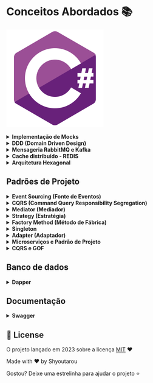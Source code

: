 # Conceitos Abordados :books:

<!--Banner session-->
![csharp](./assets/csharp.svg "C#")

<details>
    <summary><strong>Implementação de Mocks</strong></summary>
    <br />


A implementação de mocks é uma prática comum no desenvolvimento de testes unitários, onde objetos simulados são utilizados para substituir dependências reais e controlar o comportamento esperado durante os testes. Vou descrever o processo geral de implementação de mocks e em seguida fazer uma comparação entre as ferramentas NSubstitute e Mockito.

Implementação de Mocks:

Escolha uma ferramenta de mocking: Existem várias bibliotecas disponíveis para implementação de mocks em diferentes linguagens de programação, como NSubstitute, Mockito, Moq, entre outras. Você precisa escolher uma biblioteca que seja compatível com a linguagem de programação que você está utilizando.

Configure a dependência a ser substituída: Identifique a dependência que será substituída pelo mock. Isso pode ser uma classe, uma interface ou um objeto que você deseja simular durante o teste.

Crie o mock: Utilize a biblioteca de mocking para criar o mock da dependência. Isso geralmente envolve criar um objeto simulado que implementa a mesma interface ou classe da dependência real.

Defina o comportamento do mock: Configure o comportamento esperado do mock. Por exemplo, você pode definir quais métodos devem ser chamados, quais valores devem ser retornados ou quais exceções devem ser lançadas em determinadas situações.

Utilize o mock nos testes: Substitua a dependência real pelo mock nos testes. Assim, você terá controle total sobre o comportamento do objeto simulado e poderá verificar se as interações esperadas ocorreram corretamente durante o teste.

NSubstitute vs. Mockito:

Aqui estão algumas características, prós e contras das bibliotecas NSubstitute e Mockito:

NSubstitute:

Características:
- Sintaxe fluente e fácil de usar.
- Suporta substituição de interfaces e classes concretas.
- Permite configurar o comportamento dos mocks de forma simples e clara.
- Fornece recursos adicionais, como verificações de argumentos e substitutos parciais.
Prós:
- Sintaxe clara e legível, o que torna os testes mais expressivos.
- Fácil integração com a maioria das estruturas de teste.
- Suporta a criação de mocks tanto para interfaces quanto para classes concretas.
- Boa documentação e comunidade ativa.
Contras:
- Algumas funcionalidades avançadas podem não estar disponíveis.
- Pode ser necessário escrever mais código em casos complexos de configuração de mocks.

Mockito:

Características:
- Biblioteca popular para mock em Java.
- Suporta substituição de interfaces e classes concretas.
- Possui uma sintaxe clara e concisa.
Prós:
- Sintaxe simples e intuitiva.
- Amplamente adotado e com uma comunidade ativa.
- Oferece recursos avançados, como verificação de chamadas, captura de argumentos e comportamento condicional.
Contras:
- Foco principal na linguagem Java, embora haja suporte para outras linguagens por meio de portes ou bibliotecas relacionadas.
- Pode haver uma curva de aprendizado inicial para dominar todos os recursos.

Ambas as ferramentas, NSubstitute e Mockito, são amplamente utilizadas e oferecem recursos eficientes para a implementação de mocks. A escolha entre elas dependerá principalmente da linguagem de programação que você está utilizando e das preferências pessoais. É recomendado experimentar as bibliotecas e verificar qual delas melhor atende às suas necessidades em termos de facilidade de uso, funcionalidades disponíveis e integração com seu ambiente de teste.

</details>



<details>
    <summary><strong>DDD (Domain Driven Design)</strong></summary>
    <br />


Domain-Driven Design (DDD) é uma abordagem de design de software que se concentra na modelagem do domínio do problema em questão. O objetivo principal do DDD é desenvolver sistemas que reflitam de forma precisa e eficaz as regras e conceitos do negócio, tornando o código mais legível, compreensível e escalável.

No DDD, o "domínio" refere-se à área de conhecimento específica que o software está tentando resolver. Pode ser qualquer coisa, desde uma aplicação bancária até um sistema de gerenciamento de pedidos online. O DDD coloca o domínio no centro do design do software, buscando compreender profundamente os requisitos, processos e regras do domínio.

Aqui estão alguns conceitos-chave do DDD:

1.	Modelagem do domínio: No DDD, o domínio é modelado através de entidades, agregados, serviços, eventos e valores de objetos. A ideia é criar um modelo rico e expressivo que reflita as complexidades e interações do domínio. A modelagem do domínio é uma atividade colaborativa que envolve especialistas no negócio e desenvolvedores.

2.	Bounded Contexts (Contextos Delimitados): Um Bounded Context é um limite lógico em torno de um modelo de domínio específico. É uma forma de dividir um sistema em partes menores e mais gerenciáveis, cada uma com seu próprio modelo de domínio e linguagem ubíqua (linguagem compartilhada por especialistas e desenvolvedores). Essa divisão ajuda a lidar com complexidades e a garantir que o modelo de domínio seja coerente dentro de cada contexto.

3.	Ubiquitous Language (Linguagem Ubíqua): A Linguagem Ubíqua é uma linguagem compartilhada entre os especialistas do domínio e os desenvolvedores. É uma linguagem que descreve conceitos e processos do negócio de forma precisa e comum a todas as partes envolvidas. O uso dessa linguagem comum ajuda a evitar ambiguidades e facilita a comunicação efetiva entre todos os envolvidos no projeto.

4.	Aggregates (Agregados): Agregados são grupos de objetos relacionados que são tratados como uma única unidade. Eles definem limites claros para a consistência e a transação no modelo de domínio. Os agregados encapsulam regras de negócio e controlam o acesso aos objetos internos. Eles são responsáveis por garantir a integridade dos dados e manter a consistência no contexto delimitado.

O DDD oferece uma abordagem mais estruturada e orientada ao negócio para o desenvolvimento de software, permitindo que os desenvolvedores compreendam melhor o problema em questão e criem soluções


</details>



<details>
    <summary><strong>Mensageria RabbitMQ e Kafka</strong></summary>
    <br />

Uma arquitetura de mensageria envolve a troca de mensagens assíncronas entre diferentes componentes de um sistema distribuído. Esses componentes podem ser aplicativos, serviços, microsserviços ou outros elementos que precisam se comunicar de forma eficiente e confiável. Vou explicar o funcionamento geral dessa arquitetura.

1.	Produtores de mensagens: Os produtores de mensagens são os componentes responsáveis por enviar as mensagens para a plataforma de mensageria. Eles podem ser aplicativos, serviços ou sistemas que geram dados ou eventos que precisam ser transmitidos para outros componentes. Os produtores enviam as mensagens para um "broker" (intermediário), que é a peça central da arquitetura de mensageria.

2.	Broker de mensagens: O broker é o componente central responsável por receber as mensagens dos produtores e roteá-las para os destinatários apropriados. Ele atua como um intermediário entre os produtores e os consumidores, garantindo que as mensagens sejam encaminhadas corretamente. O broker armazena temporariamente as mensagens em filas ou tópicos, dependendo do modelo de mensageria utilizado.

3.	Modelo de mensageria: Existem dois modelos comuns de mensageria: o modelo de filas e o modelo de publicação/assinatura.

4.	Modelo de filas: Nesse modelo, as mensagens são enviadas para filas específicas no broker e os consumidores se conectam a essas filas para receber as mensagens. Cada mensagem é processada por apenas um consumidor. O broker garante que as mensagens sejam entregues na ordem em que foram recebidas.
5.	Modelo de publicação/assinatura: Nesse modelo, as mensagens são publicadas em tópicos e os consumidores se inscrevem nos tópicos para receber as mensagens. Dessa forma, várias instâncias de consumidores podem receber e processar as mensagens simultaneamente. O broker garante que todas as instâncias inscritas em um tópico recebam a mensagem.
6.	Consumidores de mensagens: Os consumidores são os componentes que recebem e processam as mensagens enviadas pelos produtores. Eles podem ser aplicativos, serviços ou outros sistemas que dependem das informações contidas nas mensagens para realizar algum tipo de processamento. Os consumidores se conectam ao broker e podem consumir as mensagens em tempo real ou em intervalos regulares, dependendo da necessidade do sistema.

7.	Garantia de entrega: Em muitos sistemas de mensageria, a plataforma oferece garantias de entrega das mensagens. Isso significa que o broker garante que as mensagens sejam entregues aos consumidores, mesmo em situações de falha ou interrupção temporária. Essa garantia pode ser obtida por meio de confirmações de entrega explícitas ou outros mecanismos de rastreamento.

Uma arquitetura de mensageria é escalável e flexível, permitindo que os diferentes componentes de um sistema se comuniquem de maneira assíncrona e desacoplada. Isso ajuda a garantir uma melhor escalabilidade, resiliência e tolerância a falhas no sistema como um todo. Além disso, a mensageria é útil para lidar com picos de carga, permitindo que os produtores e consumidores ajustem o ritmo de envio e processamento de mensagens conforme necessário.

As plataformas de mensageria, como RabbitMQ e Kafka, fornecem recursos adicionais, como roteamento flexível, filas de mensagens duráveis, persistência, replicação e particionamento, que tornam a arquitetura de mensageria ainda mais poderosa e adaptável a diferentes cenários de uso.


</details>


<details>
    <summary><strong>Cache distribuído - REDIS</strong></summary>
    <br />

O cache distribuído é uma técnica utilizada para melhorar o desempenho de um sistema distribuído, armazenando em memória dados frequentemente acessados, de forma a reduzir a latência e minimizar a carga em recursos como bancos de dados ou serviços externos. Um exemplo popular de cache distribuído é o Redis.

O Redis é um banco de dados em memória de código aberto que é amplamente utilizado como uma solução de cache distribuído devido à sua velocidade, capacidade de armazenamento em memória e recursos avançados. Aqui estão algumas características e benefícios do Redis como um cache distribuído:

1.	Armazenamento em memória: O Redis é conhecido por sua capacidade de armazenar dados em memória, o que permite um acesso muito rápido e eficiente aos dados em comparação com o armazenamento em disco. Isso é especialmente útil para dados que são acessados com frequência e exigem uma resposta rápida.

2.	Estruturas de dados avançadas: O Redis oferece várias estruturas de dados avançadas, como strings, hashes, listas, conjuntos e sorted sets, que podem ser usadas para armazenar e manipular dados de forma eficiente. Isso permite que o Redis seja utilizado não apenas como um cache simples de chave-valor, mas também para realizar operações mais complexas nos dados armazenados.

3.	Recursos de expiração e evicção: O Redis permite definir um tempo de expiração para os dados armazenados, após o qual eles são automaticamente removidos do cache. Além disso, o Redis também possui recursos de evicção para gerenciar o uso de memória quando o cache atinge um determinado limite. Esses recursos garantem que o cache seja eficiente em termos de uso de memória e mantenha apenas os dados mais relevantes.

4.	Escalabilidade e alta disponibilidade: O Redis pode ser configurado como um cluster distribuído para oferecer escalabilidade horizontal e alta disponibilidade. Ele permite a distribuição dos dados em vários nós, permitindo que o cache seja dimensionado para atender a um grande número de solicitações simultâneas e fornecer uma camada de tolerância a falhas.

5.	Integração com várias linguagens e frameworks: O Redis possui bibliotecas e drivers disponíveis para várias linguagens de programação, o que facilita a integração com diferentes sistemas e aplicativos. Além disso, muitos frameworks e ferramentas populares possuem suporte nativo ao Redis, tornando a utilização do cache distribuído mais fácil e conveniente.

O Redis é amplamente adotado em diferentes cenários, desde aplicações web em tempo real até sistemas de alta performance e escalabilidade. No entanto, é importante considerar que o cache distribuído com Redis pode adicionar uma camada adicional de complexidade ao sistema, e é necessário planejar adequadamente sua implementação e gerenciamento para obter os benefícios desejados.


</details>


<details>
    <summary><strong>Arquitetura Hexagonal</strong></summary>
    <br />

A Arquitetura Hexagonal, também conhecida como Arquitetura de Ports and Adapters (Portas e Adaptadores), é um padrão de arquitetura de software que busca separar o núcleo do domínio da aplicação das camadas externas, como interfaces de usuário, bancos de dados e serviços externos. Essa abordagem promove a independência e a testabilidade do núcleo da aplicação, além de facilitar a evolução e a manutenção do sistema como um todo.

A principal ideia por trás da Arquitetura Hexagonal é colocar o domínio da aplicação no centro do design e protegê-lo das complexidades e detalhes técnicos das camadas externas. Aqui estão os principais componentes e conceitos dessa arquitetura:

1.	Núcleo do Domínio: O núcleo do domínio é o cerne da aplicação, onde estão as regras de negócio e as entidades principais. Ele é independente de qualquer tecnologia específica e contém a lógica que define o comportamento da aplicação.

2.	Portas (Ports): As portas são interfaces que representam contratos entre o núcleo do domínio e as camadas externas. Elas definem os serviços ou funcionalidades que o núcleo do domínio precisa para se comunicar com o mundo externo. As portas são implementadas pelas camadas externas, como interfaces de usuário, serviços externos, adaptadores de banco de dados, etc.

3.	Adaptadores (Adapters): Os adaptadores são as implementações concretas das portas. Eles conectam o núcleo do domínio às camadas externas, permitindo que o sistema se comunique com recursos externos. Por exemplo, um adaptador pode ser responsável por implementar uma porta que realiza a persistência de dados em um banco de dados específico.

4.	Camadas Externas: As camadas externas são responsáveis por lidar com detalhes técnicos, como interfaces de usuário, persistência de dados, serviços externos, entre outros. Elas dependem do núcleo do domínio e se comunicam com ele por meio das portas.

A Arquitetura Hexagonal promove diversos benefícios, como:

- Desacoplamento: O núcleo do domínio não conhece as implementações específicas das camadas externas, o que resulta em um sistema altamente desacoplado. Isso permite que as camadas sejam substituídas ou modificadas sem afetar o núcleo do domínio.

- Testabilidade: O núcleo do domínio pode ser facilmente testado de forma isolada, pois não possui dependências diretas com as camadas externas. Isso facilita a criação de testes automatizados e aumenta a confiabilidade do sistema.

- Flexibilidade: A Arquitetura Hexagonal permite a evolução do sistema de forma mais fácil e modular. As mudanças nas camadas externas não afetam o núcleo do domínio, tornando o sistema mais flexível e adaptável a novos requisitos.

- Reutilização de Código: A separação clara entre o núcleo do domínio e as camadas externas permite reutilizar o código do domínio em diferentes contextos e interfaces, facilitando a manutenção e reduzindo a duplicação de código.

No entanto, a Arquitetura Hexagonal também pode aumentar a complexidade do sistema, especialmente em aplicações menores ou com requisitos mais simples. É importante avaliar as necessidades do projeto e o tamanho da equipe antes de adotar essa arquitetura, a fim de evitar excesso de complexidade desnecessária.


</details>

## Padrões de Projeto

<details>
    <summary><strong>Event Sourcing (Fonte de Eventos)</strong></summary>
    <br />

O Event Sourcing é um padrão que captura todos os eventos de mudança de estado em um sistema e os armazena como uma sequência de eventos. Esses eventos podem ser reproduzidos para reconstruir o estado atual do sistema a qualquer momento.

O padrão de projeto Event Sourcing (Fonte de Eventos) é uma abordagem em que o estado de um sistema é determinado por uma sequência de eventos que descrevem todas as alterações ocorridas nesse sistema ao longo do tempo. Em vez de armazenar apenas o estado atual, o Event Sourcing registra todos os eventos relevantes e os armazena em uma sequência imutável.

Aqui está um exemplo simples em C# para ilustrar como o Event Sourcing pode ser implementado:


```bash
// Definição do modelo de evento
public abstract class Event
{
    public DateTime Timestamp { get; } = DateTime.Now;
}

public class DepositoRealizadoEvent : Event
{
    public double Valor { get; }

    public DepositoRealizadoEvent(double valor)
    {
        Valor = valor;
    }
}

public class SaqueRealizadoEvent : Event
{
    public double Valor { get; }

    public SaqueRealizadoEvent(double valor)
    {
        Valor = valor;
    }
}

// Definição da classe ContaBancaria
public class ContaBancaria
{
    private readonly List<Event> eventos;
    private double saldo;

    public ContaBancaria()
    {
        eventos = new List<Event>();
        saldo = 0;
    }

    public void Deposito(double valor)
    {
        var evento = new DepositoRealizadoEvent(valor);
        eventos.Add(evento);
        saldo += valor;
    }

    public void Saque(double valor)
    {
        if (saldo >= valor)
        {
            var evento = new SaqueRealizadoEvent(valor);
            eventos.Add(evento);
            saldo -= valor;
        }
        else
        {
            throw new InvalidOperationException("Saldo insuficiente");
        }
    }

    public void ReverterUltimoEvento()
    {
        if (eventos.Count > 0)
        {
            var ultimoEvento = eventos[eventos.Count - 1];
            eventos.Remove(ultimoEvento);

            if (ultimoEvento is DepositoRealizadoEvent depositoEvent)
            {
                saldo -= depositoEvent.Valor;
            }
            else if (ultimoEvento is SaqueRealizadoEvent saqueEvent)
            {
                saldo += saqueEvent.Valor;
            }
        }
    }

    public override string ToString()
    {
        return $"Saldo: {saldo:C}";
    }
}

```

Nesta implementação, utilizamos classes para representar os eventos relevantes para a ContaBancaria, como DepositoRealizadoEvent e SaqueRealizadoEvent. Cada evento registra as informações necessárias para reconstruir o estado da conta.

A classe ContaBancaria mantém uma lista de eventos ocorridos, armazenados na ordem em que foram registrados. Os métodos Deposito e Saque adicionam os eventos correspondentes à lista e atualizam o saldo da conta. O método ReverterUltimoEvento desfaz o último evento registrado, atualizando o saldo de acordo.

Dessa forma, utilizando o padrão de Event Sourcing, é possível registrar todos os eventos ocorridos na conta bancária ao longo do tempo, permitindo a reconstrução do estado atual a partir dessa sequência de eventos.

Lembrando que essa é uma implementação simplificada do Event Sourcing, e em um cenário real seria necessário considerar aspectos como persistência dos eventos em uma fonte de armazenamento, reconstrução do estado

Conclusão: 

A implementação utilizando o padrão de Event Sourcing tornou a classe ContaBancaria mais longa e complexa em comparação com a implementação anterior. O Event Sourcing, como qualquer padrão de projeto, tem vantagens e desvantagens, e a escolha de usá-lo depende do contexto e dos requisitos do sistema.

A principal vantagem do Event Sourcing é a capacidade de reconstruir o estado atual de um objeto ou sistema a partir de uma sequência de eventos registrados. Isso permite rastrear todas as alterações ocorridas ao longo do tempo e obter uma visão histórica completa do objeto. Além disso, o Event Sourcing possibilita implementar recursos como desfazer/reverter eventos, auditoria e análise de dados históricos.

No entanto, o Event Sourcing também adiciona complexidade ao código. Ele introduz a necessidade de manter e gerenciar uma sequência de eventos, além de exigir uma lógica adicional para reconstruir o estado atual a partir desses eventos. Em alguns casos, essa complexidade pode ser desnecessária ou indesejada, especialmente quando os requisitos do sistema não exigem a capacidade de reconstrução de estados passados ou de desfazer eventos.

Portanto, é importante avaliar os requisitos do sistema, o contexto e as necessidades específicas antes de decidir se o padrão de Event Sourcing é apropriado. Em alguns casos, uma abordagem mais simples e direta, como a implementação original sem Event Sourcing, pode ser mais adequada e compreensível.

Na implementação específica do exemplo da classe ContaBancaria, o uso do padrão de Event Sourcing pode ser considerado desnecessário, pois os requisitos do sistema não parecem exigir a capacidade de reconstrução do estado passado ou de desfazer eventos. Portanto, para esse caso específico, uma abordagem mais simples e direta, como a implementação original sem o Event Sourcing, pode ser mais indicada.

No entanto, é importante lembrar que a adequação do padrão de Event Sourcing depende dos requisitos e das necessidades do sistema em questão. Em outros cenários, em que seja necessário manter um histórico completo de eventos ou permitir a reconstrução de estados anteriores, o Event Sourcing pode ser uma escolha valiosa.

Portanto, é sempre recomendado analisar cuidadosamente os requisitos do sistema, considerar as vantagens e desvantagens do padrão de Event Sourcing e avaliar se ele realmente trará benefícios significativos ao projeto em questão. A decisão final dependerá do contexto e das necessidades específicas do sistema.


</details>


<details>
    <summary><strong>CQRS (Command Query Responsibility Segregation)</strong></summary>
    <br />

O CQRS é um padrão que separa as operações de leitura (queries) das operações de gravação (commands) em um sistema. Ele divide o modelo de domínio em dois, otimizando as operações de leitura e gravação de forma independente.

O padrão de projeto CQRS (Command Query Responsibility Segregation) separa a lógica de gravação (comandos) da lógica de leitura (consultas) em um sistema. Ele reconhece que as operações de gravação e leitura têm necessidades e características diferentes, permitindo que sejam tratadas de forma independente.

Aqui está um exemplo simples em C# para demonstrar como o CQRS pode ser implementado:


```bash
// Definição dos comandos
public class DepositoCommand
{
    public int NumeroConta { get; set; }
    public double Valor { get; set; }
}

public class SaqueCommand
{
    public int NumeroConta { get; set; }
    public double Valor { get; set; }
}

// Definição dos handlers de comandos
public class ContaBancariaCommandHandler
{
    private readonly Dictionary<int, ContaBancaria> contas;

    public ContaBancariaCommandHandler()
    {
        contas = new Dictionary<int, ContaBancaria>();
    }

    public void Handle(DepositoCommand command)
    {
        if (!contas.ContainsKey(command.NumeroConta))
        {
            throw new InvalidOperationException("Conta não encontrada");
        }

        ContaBancaria conta = contas[command.NumeroConta];
        conta.Deposito(command.Valor);
    }

    public void Handle(SaqueCommand command)
    {
        if (!contas.ContainsKey(command.NumeroConta))
        {
            throw new InvalidOperationException("Conta não encontrada");
        }

        ContaBancaria conta = contas[command.NumeroConta];
        conta.Saque(command.Valor);
    }

    public void CriarConta(ContaBancaria conta)
    {
        contas[conta.Numero] = conta;
    }
}

// Definição dos queries
public class SaldoQuery
{
    public int NumeroConta { get; set; }
}

// Definição dos handlers de queries
public class ContaBancariaQueryHandler
{
    private readonly Dictionary<int, ContaBancaria> contas;

    public ContaBancariaQueryHandler()
    {
        contas = new Dictionary<int, ContaBancaria>();
    }

    public double Handle(SaldoQuery query)
    {
        if (!contas.ContainsKey(query.NumeroConta))
        {
            throw new InvalidOperationException("Conta não encontrada");
        }

        ContaBancaria conta = contas[query.NumeroConta];
        return conta.Saldo;
    }
}

// Uso do CQRS
public class Program
{
    public static void Main(string[] args)
    {
        var commandHandler = new ContaBancariaCommandHandler();
        var queryHandler = new ContaBancariaQueryHandler();

        // Criar uma nova conta
        var conta = new ContaBancaria(5447, "Milton Gonçalves");
        commandHandler.CriarConta(conta);

        // Realizar operações na conta
        commandHandler.Handle(new DepositoCommand { NumeroConta = conta.Numero, Valor = 200.0 });
        commandHandler.Handle(new SaqueCommand { NumeroConta = conta.Numero, Valor = 199.0 });

        // Obter saldo da conta
        double saldo = queryHandler.Handle(new SaldoQuery { NumeroConta = conta.Numero });

        Console.WriteLine($"Saldo da conta {conta.Numero}: {saldo:C}");
    }
}

```


Nessa implementação, utilizamos a classe ContaBancaria fornecida e renomeamos os handlers de comandos e queries para ContaBancariaCommandHandler e ContaBancariaQueryHandler, respectivamente.

As classes de comandos (DepositoCommand e SaqueCommand) representam as operações de gravação. Os handlers de comandos (ContaBancariaCommandHandler) são responsáveis por processar esses comandos e atualizar o saldo da conta correspondente.

No exemplo, primeiro criamos uma nova conta bancária com o número 5447 e o titular "Milton Gonçalves". Em seguida, utilizamos o ContaBancariaCommandHandler para realizar operações na conta, como depósitos e saques.

Para realizar uma consulta de saldo, utilizamos a classe SaldoQuery, que representa a operação de consulta. O ContaBancariaQueryHandler é responsável por processar essa consulta e retornar o saldo da conta correspondente.

Ao executar o código, as operações de depósito e saque são realizadas na conta bancária criada, e em seguida é feita uma consulta para obter o saldo atual da conta. O resultado é impresso no console.

Essa implementação utiliza o padrão CQRS para separar as operações de leitura e gravação, permitindo um melhor controle sobre cada tipo de operação e facilitando a evolução e manutenção do sistema ao longo do tempo.


Conclusão: 

Você está correto em apontar que a implementação utilizando o padrão CQRS tornou a classe ContaBancaria mais longa e complexa em comparação com a implementação original. O CQRS, como qualquer padrão de projeto, tem vantagens e desvantagens, e a escolha de usá-lo depende do contexto e dos requisitos do sistema.

A principal vantagem do padrão CQRS é a separação clara e explícita das operações de leitura e gravação. Isso permite otimizar cada tipo de operação de acordo com suas necessidades específicas. Por exemplo, a lógica de gravação pode ser otimizada para garantir a consistência e integridade dos dados, enquanto a lógica de leitura pode ser otimizada para melhorar o desempenho ao recuperar informações.

Além disso, o padrão CQRS facilita a evolução e manutenção do sistema ao longo do tempo. Como as operações de leitura e gravação são separadas, é possível modificar ou adicionar novas funcionalidades em uma área sem afetar a outra. Isso melhora a escalabilidade e a flexibilidade do sistema.

No entanto, é importante notar que a adoção do padrão CQRS não é recomendada para todos os sistemas. Em alguns casos, onde a complexidade não é alta ou os requisitos não exigem separação estrita das operações de leitura e gravação, pode ser mais adequado manter uma implementação mais simples e compreensível.

A escolha de usar ou não o padrão CQRS deve ser baseada em uma análise cuidadosa dos requisitos do sistema, complexidade do domínio e necessidades específicas. É essencial considerar se os benefícios trazidos pelo padrão CQRS superam a complexidade adicional que ele pode introduzir.

Em resumo, o padrão CQRS é útil em cenários complexos ou onde a separação de operações de leitura e gravação é crítica. Porém, em casos mais simples, pode ser preferível manter uma implementação mais simples e compreensível.



</details>


<details>
    <summary><strong>Mediator (Mediador)</strong></summary>
    <br />

O Mediator é um padrão que promove o baixo acoplamento entre componentes de um sistema. Ele define um objeto mediador que coordena as interações entre esses componentes, reduzindo a dependência direta entre eles.

O padrão de projeto Mediator é um padrão comportamental que promove a comunicação indireta entre objetos, reduzindo o acoplamento entre eles. O Mediator define um objeto mediador que coordena as interações entre outros objetos, conhecidos como colegas. Essa abordagem facilita a manutenção e extensão do sistema, uma vez que as interações ocorrem por meio de um único ponto de comunicação centralizado.

Aqui está uma implementação simplificada do padrão Mediator para a aplicação de ContaBancaria em C#:


```bash
// Definição do mediador
public interface IMediator
{
    void Enviar(string mensagem, ContaBancaria conta);
}

// Implementação do mediador
public class ContaMediator : IMediator
{
    public void Enviar(string mensagem, ContaBancaria conta)
    {
        if (mensagem == "Saldo")
        {
            double saldo = conta.ObterSaldo();
            Console.WriteLine($"Saldo da conta {conta.Numero}: {saldo:C}");
        }
        else if (mensagem == "Deposito")
        {
            conta.RealizarDeposito();
            Console.WriteLine($"Depósito realizado na conta {conta.Numero}");
        }
        else if (mensagem == "Saque")
        {
            conta.RealizarSaque();
            Console.WriteLine($"Saque realizado na conta {conta.Numero}");
        }
        else
        {
            Console.WriteLine("Mensagem inválida.");
        }
    }
}

// Definição da classe ContaBancaria
public class ContaBancaria
{
    public int Numero { get; }
    private double saldo;
    private readonly IMediator mediator;

    public ContaBancaria(int numero, IMediator mediator)
    {
        Numero = numero;
        saldo = 0;
        this.mediator = mediator;
    }

    public double ObterSaldo()
    {
        // Lógica para obter o saldo
        return saldo;
    }

    public void RealizarDeposito()
    {
        // Lógica para realizar um depósito
        saldo += 100;
    }

    public void RealizarSaque()
    {
        // Lógica para realizar um saque
        saldo -= 50;
    }

    public void EnviarMensagem(string mensagem)
    {
        mediator.Enviar(mensagem, this);
    }
}

// Uso do Mediator
public class Program
{
    public static void Main(string[] args)
    {
        var mediator = new ContaMediator();
        var conta = new ContaBancaria(5447, mediator);

        // Enviar mensagens ao mediador
        conta.EnviarMensagem("Saldo");
        conta.EnviarMensagem("Deposito");
        conta.EnviarMensagem("Saque");
        conta.EnviarMensagem("Mensagem inválida");
    }
}

```


Nessa implementação, temos a interface IMediator que define o contrato para o mediador, que é implementado pela classe ContaMediator. O mediador possui a responsabilidade de receber mensagens e coordenar as interações entre as contas bancárias.

A classe ContaBancaria possui um número de conta, um saldo e uma referência ao mediador. Ela expõe métodos para obter o saldo, realizar depósitos e saques. Ao receber uma mensagem, a conta envia essa mensagem ao mediador através do método EnviarMensagem(). O mediador é responsável por interpretar a mensagem e executar a lógica correspondente.

No exemplo, ao executar o código, criamos uma instância do mediador (ContaMediator) e uma instância da conta bancária com o número 5447. Em seguida, enviamos algumas mensagens à conta utilizando o método EnviarMensagem(), como "Saldo", "Deposito", "Saque" e uma mensagem inválida. O mediador interpreta cada mensagem e executa a lógica correspondente, como obter o saldo da conta, realizar um depósito ou um saque.

A vantagem do padrão Mediator é que ele facilita a comunicação indireta entre objetos, reduzindo o acoplamento e melhorando a manutenção e extensibilidade do sistema. O mediador atua como um ponto central de coordenação, permitindo que as interações entre objetos sejam encapsuladas e gerenciadas de forma mais organizada.

No entanto, é importante considerar o uso do padrão Mediator com cautela. Em sistemas pequenos e com poucas interações entre objetos, a introdução de um mediador pode adicionar complexidade desnecessária. Portanto, a escolha de utilizar o padrão Mediator deve ser baseada nas necessidades específicas do sistema e no grau de acoplamento entre os objetos.


Conclusão: 


O Mediator é uma excelente opção quando há a necessidade de coordenar as interações entre objetos e reduzir o acoplamento entre eles.

Ao utilizar o Mediator, você separou a lógica de comunicação e coordenação em uma classe específica, o mediador. Isso permite que as contas bancárias se comuniquem de forma indireta, enviando mensagens ao mediador, que por sua vez interpreta e executa a lógica adequada. Essa abordagem ajuda a simplificar a implementação das contas bancárias e melhora a organização e manutenibilidade do código.

O padrão Mediator é especialmente útil quando o número de interações entre objetos aumenta, ou quando é necessário adicionar novos comportamentos de forma flexível. Ele promove a coesão e o baixo acoplamento entre os objetos participantes, permitindo uma evolução mais fácil do sistema.

Lembre-se de sempre avaliar as necessidades do sistema e escolher o padrão de projeto mais adequado para cada situação. O padrão Mediator certamente pode ser uma excelente opção quando há a necessidade de coordenação e comunicação entre objetos.



</details>


<details>
    <summary><strong>Strategy (Estratégia)</strong></summary>
    <br />

O Strategy é um padrão que permite definir diferentes estratégias (algoritmos) encapsulados em classes separadas. Essas estratégias podem ser selecionadas e trocadas dinamicamente durante a execução do programa, sem modificar a lógica subjacente.


O padrão de projeto Strategy é um padrão comportamental que permite definir uma família de algoritmos, encapsulá-los em classes separadas e torná-los intercambiáveis. Isso permite que o algoritmo seja selecionado dinamicamente durante a execução do programa, sem que seja necessário modificar o código que o utiliza.

Aqui está uma implementação simplificada do padrão Strategy para a aplicação de ContaBancaria em C#:


```bash
// Definição da interface Strategy
public interface ICalculadoraTaxa
{
    double CalcularTaxa(double valor);
}

// Implementações concretas da interface Strategy
public class CalculadoraTaxaSimples : ICalculadoraTaxa
{
    public double CalcularTaxa(double valor)
    {
        return valor * 0.01;
    }
}

public class CalculadoraTaxaEspecial : ICalculadoraTaxa
{
    public double CalcularTaxa(double valor)
    {
        return valor * 0.005;
    }
}

// Classe ContaBancaria que utiliza o padrão Strategy
public class ContaBancaria
{
    public int Numero { get; }
    private double saldo;
    private ICalculadoraTaxa calculadoraTaxa;

    public ContaBancaria(int numero, ICalculadoraTaxa calculadoraTaxa)
    {
        Numero = numero;
        saldo = 0;
        this.calculadoraTaxa = calculadoraTaxa;
    }

    public double ObterSaldo()
    {
        return saldo;
    }

    public void Deposito(double valor)
    {
        double taxa = calculadoraTaxa.CalcularTaxa(valor);
        saldo += valor - taxa;
    }

    public void Saque(double valor)
    {
        double taxa = calculadoraTaxa.CalcularTaxa(valor);
        saldo -= valor + taxa;
    }
}

// Uso do padrão Strategy
public class Program
{
    public static void Main(string[] args)
    {
        // Criar uma conta bancária com a calculadora de taxa simples
        var conta1 = new ContaBancaria(5447, new CalculadoraTaxaSimples());
        conta1.Deposito(500);
        conta1.Saque(100);
        Console.WriteLine($"Saldo da conta {conta1.Numero}: {conta1.ObterSaldo()}");

        // Criar outra conta bancária com a calculadora de taxa especial
        var conta2 = new ContaBancaria(5139, new CalculadoraTaxaEspecial());
        conta2.Deposito(1000);
        conta2.Saque(200);
        Console.WriteLine($"Saldo da conta {conta2.Numero}: {conta2.ObterSaldo()}");
    }
}

```

No exemplo, criamos duas contas bancárias: uma usando a estratégia CalculadoraTaxaSimples e outra usando a estratégia CalculadoraTaxaEspecial. Durante as operações de depósito e saque, a estratégia correspondente é utilizada para calcular a taxa, permitindo que diferentes contas utilizem diferentes lógicas de cálculo de taxa.

Ao executar o código, realizamos operações de depósito e saque em cada uma das contas e exibimos o saldo atualizado. Cada conta utiliza a estratégia apropriada para calcular a taxa correspondente, resultando em saldos diferentes.

A vantagem do padrão Strategy é a flexibilidade que ele proporciona ao permitir que diferentes estratégias sejam utilizadas dinamicamente. Isso torna o código mais modular, de fácil manutenção e extensível, pois novas estratégias podem ser adicionadas sem a necessidade de modificar as classes que as utilizam.

No contexto da aplicação de ContaBancaria, o padrão Strategy permite que diferentes contas possam utilizar lógicas de cálculo de taxa específicas sem a necessidade de modificar a classe ContaBancaria em si. Isso proporciona um código mais limpo, coeso e de fácil manutenção.


Conclusão: 

O Strategy é de fato uma abordagem poderosa para lidar com diferentes estratégias ou algoritmos em um sistema, permitindo que sejam intercambiáveis de forma flexível.

Ao utilizar o Strategy, você conseguiu separar a lógica de cálculo de taxas em diferentes estratégias, representadas pelas classes CalculadoraTaxaSimples e CalculadoraTaxaEspecial. Isso proporciona uma maior modularidade e facilita a adição de novas estratégias no futuro sem afetar a classe ContaBancaria.

Com o Strategy, você pode facilmente criar novas implementações da interface ICalculadoraTaxa para representar diferentes lógicas de cálculo de taxas, como taxas progressivas, taxas personalizadas, etc. Isso permite que você adapte a aplicação de ContaBancaria para diferentes cenários sem alterar sua estrutura básica.

Além disso, o Strategy também ajuda a melhorar a legibilidade e a manutenibilidade do código, pois as diferentes estratégias são encapsuladas em classes separadas, tornando o código mais claro e organizado.

Portanto, ao utilizar o padrão de projeto Strategy na implementação da aplicação de ContaBancaria, você obteve benefícios como flexibilidade, modularidade e facilidade de manutenção, o que é uma ótima conquista.



</details>


<details>
    <summary><strong>Factory Method (Método de Fábrica)</strong></summary>
    <br />


O Factory Method é um padrão que fornece uma interface para criar objetos, mas permite que as subclasses decidam qual classe concreta instanciar. Ele encapsula a criação de objetos, fornecendo flexibilidade e permitindo que o código cliente trabalhe com interfaces em vez de implementações específicas.

O padrão de projeto Factory Method é um padrão de criação que fornece uma interface para criar objetos, mas permite que as subclasses decidam qual classe concreta instanciar. Ele encapsula a lógica de criação em uma classe separada, chamada de fábrica, que é responsável por criar objetos.

Aqui está uma implementação simplificada do padrão Factory Method para a aplicação de ContaBancaria em C#:


```bash
// Interface da ContaBancaria
public interface IContaBancaria
{
    int Numero { get; }
    string Titular { get; }
    double Saldo { get; }

    void Deposito(double valor);
    void Saque(double valor);
}

// Implementação concreta da ContaBancaria
public class ContaBancaria : IContaBancaria
{
    public int Numero { get; }
    public string Titular { get; }
    public double Saldo { get; private set; }

    public ContaBancaria(int numero, string titular)
    {
        Numero = numero;
        Titular = titular;
        Saldo = 0;
    }

    public void Deposito(double valor)
    {
        Saldo += valor;
    }

    public void Saque(double valor)
    {
        Saldo -= valor;
    }
}

// Interface da fábrica de ContaBancaria
public interface IContaBancariaFactory
{
    IContaBancaria CriarConta(int numero, string titular);
}

// Implementação concreta da fábrica de ContaBancaria
public class ContaBancariaFactory : IContaBancariaFactory
{
    public IContaBancaria CriarConta(int numero, string titular)
    {
        return new ContaBancaria(numero, titular);
    }
}

// Uso do Factory Method
public class Program
{
    public static void Main(string[] args)
    {
        IContaBancariaFactory contaFactory = new ContaBancariaFactory();

        // Criar uma conta bancária utilizando a fábrica
        IContaBancaria conta = contaFactory.CriarConta(5447, "Milton Gonçalves");

        // Realizar operações na conta
        conta.Deposito(500);
        conta.Saque(200);

        Console.WriteLine($"Conta {conta.Numero}, Titular: {conta.Titular}, Saldo: {conta.Saldo:C}");
    }
}

```


Nessa implementação, temos a interface IContaBancaria, que define a interface para a classe ContaBancaria. A classe ContaBancaria implementa essa interface e possui os membros necessários para representar uma conta bancária, como número, titular e saldo. As operações de depósito e saque são implementadas na classe ContaBancaria.

Em seguida, temos a interface IContaBancariaFactory, que define a interface para a fábrica de ContaBancaria. A classe ContaBancariaFactory implementa essa interface e possui um método CriarConta que retorna uma nova instância de ContaBancaria com os parâmetros fornecidos.

No exemplo, utilizamos a fábrica ContaBancariaFactory para criar uma instância de ContaBancaria com o número 5447 e o titular "Milton Gonçalves". Em seguida, realizamos operações de depósito e saque na conta e exibimos o saldo

Conclusão: 

O Factory Method é uma ótima opção quando se deseja delegar a responsabilidade de criação de objetos para uma classe específica, mantendo a flexibilidade de escolher qual classe concreta será instanciada.

Ao utilizar o Factory Method, você encapsulou a lógica de criação da ContaBancaria na classe ContaBancariaFactory, fornecendo um método CriarConta que retorna uma instância de ContaBancaria. Isso permite que você crie contas bancárias sem a necessidade de conhecer os detalhes da implementação da classe.

A vantagem do padrão Factory Method é que ele promove a flexibilidade e a extensibilidade do código. Ao utilizar uma fábrica, você pode adicionar novas classes concretas de ContaBancaria sem alterar o código cliente que utiliza a fábrica. Isso facilita a adição de novos tipos de contas bancárias no futuro, caso seja necessário.

Além disso, o Factory Method também ajuda a melhorar a legibilidade e a manutenibilidade do código, pois a criação de objetos é centralizada em uma classe específica. Isso facilita a compreensão do código e o torna mais modular.

Portanto, ao utilizar o padrão de projeto Factory Method na implementação da aplicação de ContaBancaria, você obteve benefícios como flexibilidade, extensibilidade e organização do código.

Lembre-se de que cada padrão de projeto possui suas vantagens e desvantagens, e a escolha do padrão mais adequado depende das necessidades específicas do sistema. A escolha do Factory Method foi apropriada para a aplicação de ContaBancaria no contexto em que você está trabalhando.



</details>


<details>
    <summary><strong>Singleton</strong></summary>
    <br />

O Singleton é um padrão que garante a existência de apenas uma instância de uma classe em todo o sistema. Ele fornece um ponto de acesso global para essa instância única, permitindo que outros objetos compartilhem e utilizem seus recursos.
O padrão de projeto Singleton é um padrão de criação que permite garantir que uma classe tenha apenas uma instância e fornece um ponto de acesso global para essa instância. Ele é útil quando você precisa de uma única instância de uma classe em todo o sistema.

Aqui está uma implementação simplificada do padrão Singleton para a aplicação de ContaBancaria em C#:



```bash
public class ContaBancaria
{
    public int Numero { get; }
    public string Titular { get; }
    public double Saldo { get; private set; }

    // Instância única do Singleton
    private static ContaBancaria instancia;

    // Construtor privado para evitar instanciar diretamente
    private ContaBancaria(int numero, string titular)
    {
        Numero = numero;
        Titular = titular;
        Saldo = 0;
    }

    // Método estático para obter a instância única do Singleton
    public static ContaBancaria GetInstancia(int numero, string titular)
    {
        if (instancia == null)
        {
            instancia = new ContaBancaria(numero, titular);
        }

        return instancia;
    }

    public void Deposito(double valor)
    {
        Saldo += valor;
    }

    public void Saque(double valor)
    {
        Saldo -= valor;
    }
}

// Uso do Singleton
public class Program
{
    public static void Main(string[] args)
    {
        // Obter a instância única do Singleton
        ContaBancaria conta1 = ContaBancaria.GetInstancia(5447, "Milton Gonçalves");
        ContaBancaria conta2 = ContaBancaria.GetInstancia(5447, "Milton Gonçalves");

        // Verificar se as contas são a mesma instância
        bool mesmoObjeto = conta1 == conta2;
        Console.WriteLine($"As contas são a mesma instância: {mesmoObjeto}");

        // Realizar operações nas contas
        conta1.Deposito(500);
        conta2.Saque(200);

        Console.WriteLine($"Saldo da conta: {conta1.Saldo}");
    }
}

```


Nessa implementação, a classe ContaBancaria é configurada como um Singleton. A instância única do Singleton é armazenada na variável estática instancia. O construtor é privado para evitar a criação direta de instâncias da classe. Em vez disso, a classe fornece um método estático GetInstancia que retorna a instância única do Singleton, criando-a se ainda não existir.

No exemplo, obtemos a instância única do Singleton ContaBancaria chamando o método GetInstancia duas vezes. Verificamos se as contas são a mesma instância comparando-as com o operador ==. Em seguida, realizamos operações de depósito e saque nas contas e exibimos o saldo.

A vantagem do padrão Singleton é que ele garante que apenas uma instância de uma classe exista em todo o sistema. Isso pode ser útil em situações em que é necessário controlar o acesso a recursos compartilhados, como uma conexão de banco de dados, um arquivo de log, uma pool de conexões, entre outros.

No entanto, é importante usar o Singleton com cautela, pois ele pode introduzir acoplamento forte e dificultar o teste unitário e a manutenção

Conclusão: 

A vantagem do padrão Singleton não está necessariamente na simplicidade da classe em si, mas sim em garantir que exista apenas uma única instância dessa classe em todo o sistema. Isso pode ser útil em várias situações:

Controle de recursos compartilhados: O Singleton permite que você tenha um ponto centralizado de acesso a recursos compartilhados, como conexões de banco de dados, pools de conexões, caches, objetos de configuração etc. Isso evita a duplicação desnecessária desses recursos e garante o uso eficiente e consistente em todo o sistema.

Compartilhamento de estado: O Singleton é útil quando você precisa compartilhar informações ou estado entre diferentes partes do sistema. Por exemplo, em um aplicativo de configurações globais, o Singleton pode ser usado para armazenar e compartilhar as configurações em todo o sistema.

Acesso centralizado: O Singleton fornece um ponto de acesso global para a instância única, facilitando o uso dessa instância em várias partes do sistema. Isso evita a necessidade de passar a instância como parâmetro ou criar várias instâncias em diferentes partes do código.

Flexibilidade para extensão: Ao utilizar o Singleton, você tem a flexibilidade de modificar ou estender o comportamento da classe Singleton sem afetar o código cliente. Você pode adicionar métodos ou propriedades à classe Singleton para atender a novos requisitos sem quebrar a integração com o restante do sistema.

No entanto, é importante ponderar sobre a necessidade real do Singleton em um determinado cenário. Em alguns casos, pode ser preferível manter a classe mais simples e compreensível, evitando a complexidade adicional introduzida pelo padrão Singleton. Se a necessidade de uma única instância não é um requisito crítico para o sistema, talvez seja melhor considerar outras abordagens mais simples.

A escolha de usar ou não o padrão Singleton depende do contexto e das necessidades específicas do projeto. É sempre importante avaliar os prós e contras de qualquer padrão de projeto antes de decidir aplicá-lo em um determinado cenário.



</details>


<details>
    <summary><strong>Adapter (Adaptador)</strong></summary>
    <br />

O Adapter é um padrão que permite que objetos com interfaces incompatíveis trabalhem juntos. Ele converte a interface de uma classe em outra interface esperada pelo cliente, facilitando a integração de diferentes componentes.


O padrão de projeto Adapter é um padrão estrutural que permite que objetos com interfaces incompatíveis trabalhem juntos. Ele converte a interface de uma classe em outra interface esperada pelo cliente, permitindo que classes com funcionalidades diferentes sejam utilizadas de forma transparente.

Aqui está uma implementação simplificada do padrão Adapter para a aplicação de ContaBancaria em C#:



```bash
// Interface original incompatível com o cliente
public interface IContaEspecial
{
    void DepositoEspecial(double valor);
    void SaqueEspecial(double valor);
}

// Classe concreta que implementa a interface original
public class ContaEspecial : IContaEspecial
{
    public void DepositoEspecial(double valor)
    {
        Console.WriteLine($"Realizando depósito especial de {valor}");
    }

    public void SaqueEspecial(double valor)
    {
        Console.WriteLine($"Realizando saque especial de {valor}");
    }
}

// Interface esperada pelo cliente
public interface IContaBancaria
{
    void Deposito(double valor);
    void Saque(double valor);
}

// Adapter que converte a interface original em uma nova interface compatível com o cliente
public class ContaBancariaAdapter : IContaBancaria
{
    private readonly IContaEspecial contaEspecial;

    public ContaBancariaAdapter(IContaEspecial contaEspecial)
    {
        this.contaEspecial = contaEspecial;
    }

    public void Deposito(double valor)
    {
        contaEspecial.DepositoEspecial(valor);
    }

    public void Saque(double valor)
    {
        contaEspecial.SaqueEspecial(valor);
    }
}

// Uso do Adapter
public class Program
{
    public static void Main(string[] args)
    {
        // Criação da instância original incompatível
        IContaEspecial contaEspecial = new ContaEspecial();

        // Utilização do Adapter para obter uma instância compatível com a interface IContaBancaria
        IContaBancaria contaBancaria = new ContaBancariaAdapter(contaEspecial);

        // Utilização da interface IContaBancaria para realizar operações
        contaBancaria.Deposito(100);
        contaBancaria.Saque(50);
    }
}

```

Nessa implementação, temos a interface IContaEspecial, que representa a interface original incompatível com o cliente. A classe ContaEspecial implementa essa interface com funcionalidades específicas.

Em seguida, temos a interface IContaBancaria, que representa a interface esperada pelo cliente. O Adapter é implementado pela classe ContaBancariaAdapter, que recebe uma instância da classe ContaEspecial no construtor. O Adapter converte as chamadas dos métodos Deposito e Saque da interface IContaBancaria para os métodos correspondentes da interface IContaEspecial, aproveitando a funcionalidade existente da classe ContaEspecial.

No exemplo, criamos uma instância da classe ContaEspecial e, em seguida, utilizamos o Adapter ContaBancariaAdapter para obter uma instância compatível com a interface IContaBancaria. Utilizamos a interface IContaBancaria para realizar operações de depósito e saque, que são tratadas pela classe ContaEspecial por meio do Adapter.

A vantagem do padrão Adapter é permitir que classes com interfaces incompatíveis possam ser utilizadas juntas de forma transparente. Isso proporciona flexibilidade ao sistema, pois permite que você incorpore funcionalidades existentes de classes existentes em uma nova interface sem a necessidade de alterar o código existente.

Além disso, o Adapter também facilita a reutilização de código, pois você pode adaptar várias classes incompatíveis para uma única interface, tornando-as intercambiáveis. Isso permite que você introduza novas implementações do Adapter para diferentes classes conforme necessário, sem afetar o código cliente.

No caso da aplicação de ContaBancaria, o Adapter ContaBancariaAdapter permitiu que a classe ContaEspecial, com uma interface incompatível, pudesse ser utilizada através da interface IContaBancaria. Isso significa que você pode utilizar a classe ContaEspecial em conjunto com outras classes que esperam uma instância de IContaBancaria, sem a necessidade de modificar o código existente.

Essa flexibilidade e capacidade de integração são as vantagens principais do padrão Adapter. Ele ajuda a simplificar a comunicação entre componentes de software com interfaces incompatíveis, melhorando a reutilização e a modularidade do código.


Conclusão: 

No contexto da aplicação de ContaBancaria que foi apresentada, o padrão Adapter pode não ser necessário, uma vez que não temos diferentes tipos de contas com interfaces incompatíveis que precisem ser adaptadas.

O padrão Adapter é mais útil quando você precisa integrar componentes existentes com interfaces incompatíveis ou quando deseja utilizar diferentes implementações de uma interface existente.

Na implementação inicial da aplicação de ContaBancaria, não havia a necessidade de adaptar interfaces incompatíveis, pois a classe ContaBancaria já fornece os métodos Deposito e Saque que atendem à interface esperada pelo cliente.

O padrão Adapter pode ser aplicado em situações em que você tem diferentes tipos de contas bancárias, cada uma com sua própria interface, e deseja adaptá-las para uma interface comum. Isso pode ser útil, por exemplo, quando você tem uma classe ContaCorrente e uma classe ContaPoupanca, ambas com métodos específicos, e deseja adaptá-las para uma interface IContaBancaria compartilhada.

No entanto, no caso específico da aplicação de ContaBancaria que foi apresentada, o padrão Adapter pode não ser necessário ou relevante. É importante considerar o contexto e as necessidades específicas do sistema ao decidir quais padrões de projeto utilizar.



</details>


<details>
    <summary><strong>Microserviços e Padrão de Projeto</strong></summary>
    <br />


Na arquitetura de microserviços, o padrão de projeto mais amplamente utilizado e aplicável é o CQRS (Command Query Responsibility Segregation).

O CQRS é especialmente adequado para lidar com a separação entre operações de leitura (queries) e operações de escrita (commands) em microserviços. Ele permite otimizar cada tipo de operação de acordo com suas características específicas, resultando em uma arquitetura mais escalável, performática e modular.

Ao adotar o CQRS, é possível criar serviços dedicados para as operações de leitura, com modelos de dados otimizados para consultas rápidas e leituras eficientes. Por outro lado, os serviços de escrita podem ser projetados para lidar com ações de modificação e atualização de dados, garantindo consistência e validações adequadas.

Além disso, o CQRS também promove uma separação clara de responsabilidades, permitindo que diferentes equipes trabalhem de forma independente em cada serviço, escalando e evoluindo-os conforme necessário.

O uso de CQRS em arquiteturas de microserviços está se tornando cada vez mais comum, pois oferece benefícios significativos para sistemas complexos e distribuídos. No entanto, é importante avaliar as necessidades específicas do seu projeto e considerar outros padrões de projeto, como Mediator e Event Sourcing, dependendo dos requisitos e contextos específicos.

Lembre-se de que a escolha do padrão de projeto também depende do contexto, requisitos e restrições do seu sistema. É recomendado realizar uma análise detalhada das necessidades do seu projeto antes de decidir qual padrão de projeto aplicar.necessidades específicas do sistema ao decidir quais padrões de projeto utilizar.


</details>


<details>
    <summary><strong>CQRS e GOF</strong></summary>
    <br />

Não, o padrão CQRS (Command Query Responsibility Segregation) não é um padrão clássico do livro "Design Patterns: Elements of Reusable Object-Oriented Software" (conhecido como GOF - Gang of Four). O GOF é uma referência clássica que apresenta 23 padrões de projeto, mas o CQRS foi introduzido posteriormente, em 2005, por Greg Young.

Embora o CQRS não faça parte do conjunto de padrões do GOF, ele se tornou um padrão amplamente adotado em arquiteturas de software modernas, especialmente em sistemas distribuídos e baseados em microserviços.

Os padrões do GOF focam principalmente em padrões de projeto relacionados à estruturação de classes e objetos em sistemas orientados a objetos. Já o CQRS trata da separação das operações de leitura e escrita, buscando otimizá-las de forma independente.

Embora o CQRS não seja um padrão do GOF, ele tem ganhado destaque e popularidade devido às suas vantagens em arquiteturas complexas e distribuídas, onde a escalabilidade e o desempenho são fatores importantes.

É importante lembrar que existem outros padrões além dos apresentados no livro do GOF, e o CQRS é um exemplo de um padrão que surgiu após a publicação do livro, como resultado do avanço e evolução do conhecimento em arquitetura de software.


</details>



## Banco de dados

<details>
    <summary><strong>Dapper</strong></summary>
    <br />

Dapper é uma biblioteca de mapeamento objeto-relacional (ORM) para .NET que foi desenvolvida pela equipe do Stack Overflow. Ela oferece uma maneira eficiente e de alto desempenho de interagir com bancos de dados relacionais, permitindo o mapeamento entre as tabelas do banco de dados e objetos da aplicação de forma simples e direta.

A principal característica do Dapper é sua simplicidade e foco em desempenho. Ao contrário de outros ORM mais complexos, o Dapper busca fornecer uma solução leve e minimalista, com uma API simples e intuitiva. Ele permite que os desenvolvedores executem consultas SQL diretamente, evitando a necessidade de abstrações complexas e consultas geradas automaticamente.

Aqui estão alguns aspectos e recursos-chave do Dapper:

1.	Mapeamento objeto-relacional: O Dapper facilita o mapeamento entre as linhas de uma tabela do banco de dados e os objetos da aplicação. Ele permite que você escreva consultas SQL manualmente e mapeie os resultados para objetos de maneira eficiente, usando recursos como consultas parametrizadas e conversão automática de tipos.

2.	Desempenho: O Dapper é conhecido por seu desempenho excepcional. Ele foi projetado para minimizar o overhead e a complexidade normalmente associados a alguns ORMs. O Dapper é muito rápido e eficiente, sendo uma opção popular para aplicações que exigem alto desempenho em acesso a banco de dados.

3.	Consulta parametrizada: O Dapper suporta consultas parametrizadas, o que ajuda a prevenir ataques de injeção de SQL e aumenta a segurança das consultas ao banco de dados.

4.	Suporte a vários bancos de dados: O Dapper é compatível com uma variedade de bancos de dados relacionais, incluindo SQL Server, MySQL, Oracle, PostgreSQL e SQLite. Isso oferece flexibilidade para escolher o banco de dados que melhor atenda às necessidades do projeto.

5.	Integração com o ADO.NET: O Dapper é construído em cima do ADO.NET, a tecnologia de acesso a dados nativa do .NET. Isso significa que ele se integra bem com outras bibliotecas e ferramentas do ecossistema .NET, como Entity Framework e ASP.NET.

No entanto, é importante ressaltar que o Dapper é uma biblioteca de baixo nível que requer que os desenvolvedores escrevam consultas SQL manualmente. Isso pode ser uma vantagem para aqueles que desejam ter um controle granular sobre o acesso aos dados, mas também pode ser um desafio para aqueles que preferem abstrações mais automatizadas. Além disso, o Dapper não possui recursos avançados de mapeamento de relacionamentos complexos, como alguns ORMs mais robustos.

Em suma, o Dapper é uma biblioteca simples e eficiente para mapeamento objeto-relacional em aplicações .NET. Ele oferece um desempenho excepcional e é adequado para cenários em que a simplicidade e o controle direto sobre as consultas SQL são prioritários.


</details>



## Documentação

<details>
    <summary><strong>Swagger</strong></summary>
    <br />

Swagger é uma estrutura de código aberto que permite a criação, documentação e consumo de APIs de maneira fácil e padronizada. Ele fornece uma maneira de descrever a estrutura, os recursos e os endpoints de uma API usando a especificação OpenAPI (anteriormente conhecida como Swagger Specification).

A principal vantagem do Swagger é facilitar a colaboração entre desenvolvedores de backend e frontend, permitindo que eles entendam e interajam com a API de maneira eficiente. Aqui estão alguns dos recursos e benefícios do Swagger:

1.	Documentação automática: Com o Swagger, é possível gerar automaticamente uma documentação interativa para a API. Essa documentação descreve os endpoints, os parâmetros, as respostas, os esquemas de dados e outros detalhes da API. A documentação é acessível através de uma interface amigável e permite que os usuários experimentem os endpoints da API diretamente na documentação.

2.	Interface de usuário interativa (UI): O Swagger oferece uma interface de usuário interativa chamada Swagger UI. Ela permite que os desenvolvedores visualizem, testem e interajam com os endpoints da API diretamente no navegador. A interface do Swagger UI é intuitiva e fornece recursos úteis, como autenticação, geração de código e exemplos de solicitações e respostas.

3.	Validação de solicitações e respostas: O Swagger pode ser usado para validar automaticamente as solicitações feitas à API e as respostas retornadas. Com base nas definições da especificação OpenAPI, o Swagger pode verificar se os dados enviados estão de acordo com o esperado e se as respostas retornadas estão corretas.

4.	Gerenciamento de versões: O Swagger suporta o gerenciamento de versões de API, permitindo que diferentes versões sejam documentadas e mantidas separadamente. Isso é útil quando se trata de evoluir e iterar sobre uma API existente, garantindo a compatibilidade com versões anteriores e facilitando a comunicação com os consumidores da API.

5.	Ferramentas de geração de código: Com base na especificação OpenAPI, o Swagger pode gerar automaticamente código cliente em várias linguagens de programação. Isso acelera o desenvolvimento de clientes para consumir a API, fornecendo estruturas de código prontas para uso.

6.	Ecossistema e integrações: O Swagger possui um ecossistema robusto com várias ferramentas e integrações disponíveis. Por exemplo, é possível usar o Swagger em conjunto com ferramentas de teste de API, como o Postman, ou integrá-lo a pipelines de integração contínua (CI) e entrega contínua (CD) para automatizar a geração de documentação.

Em resumo, o Swagger é uma estrutura poderosa para criar e documentar APIs de maneira padronizada e colaborativa. Ele simplifica o processo de documentação, teste e consumo de APIs, promovendo a comunicação eficiente entre os desenvolvedores e facilitando a integração de sistemas. O Swagger é amplamente adotado pela comunidade de desenvolvedores e é considerado uma ferramenta essencial para o desenvolvimento de APIs modernas e bem documentadas.


</details>


	
## 📜 License

O projeto lançado em 2023 sobre a licença [MIT](./LICENSE) ❤️ 

Made with ♥ by Shyoutarou

Gostou? Deixe uma estrelinha para ajudar o projeto ⭐